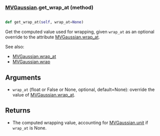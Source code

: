 ### [MVGaussian](MVGaussian.md).get_wrap_at (method)


```py

def get_wrap_at(self, wrap_at=None)

```



Get the computed value used for wrapping, given `wrap_at` as an optional
override to the attribute [MVGaussian.wrap_at](MVGaussian.wrap_at.md).

See also:

* [MVGaussian.wrap_at](MVGaussian.wrap_at.md)
* [MVGaussian.wrap](MVGaussian.wrap.md)

Arguments
------------
* `wrap_at` (float or False or None, optional, default=None): override
    the value of [MVGaussian.wrap_at](MVGaussian.wrap_at.md).

Returns
----------
* The computed wrapping value, accounting for [MVGaussian.unit](MVGaussian.unit.md) if `wrap_at`
    is None.

